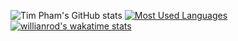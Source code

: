 ![Tim Pham's GitHub stats](https://github-readme-stats.vercel.app/api?username=timphamvn33&show_icons=true&theme=algolia)
[![Most Used Languages](https://github-readme-stats.vercel.app/api/top-langs/?username=timphamvn33=compact)](https://github.com/timphamvn33/git-font)
[![willianrod's wakatime stats](https://github-readme-stats.vercel.app/api/wakatime?username=willianrod)](https://github.com/anuraghazra/github-readme-stats)
